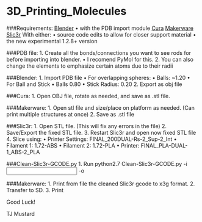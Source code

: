 # 3D_Printing_Molecules

###Requirements:
    [Blender](https://www.blender.org/)
        • with the PDB import module
    [Cura](https://software.ultimaker.com/)
    [Makerware](http://www.makerbot.com/desktop#download)
    [Slic3r](http://slic3r.org/)
        With either:
            • source code edits to allow for closer support material
            • the new experimental 1.2.8+ version

###PDB file:
    1. Create all the bonds/connections you want to see rods for before importing into blender.
        • I recomend PyMol for this.
    2. You can also change the elements to emphasize certain atoms due to their radii

###Blender:
    1. Import PDB file
        • For overlapping spheres:
            • Balls: ~1.20
        • For Ball and Stick
            • Balls 0.80
            • Stick Radius: 0.20
    2. Export as obj file

###Cura:
    1. Open OBJ file, rotate as needed, and save as .stl file.

###Makerware:
    1. Open stl file and size/place on platform as needed. (Can print multiple structures at once)
    2. Save as .stl file

###Slic3r:
    1. Open STL file. (This will fix any errors in the file)
    2. Save/Export the fixed STL file.
    3. Restart Slic3r and open now fixed STL file
    4. Slice using:
        • Printer Settings: FINAL_200DUAL-Rs-2_Sup-2_Int
        • Filament 1: 1.72-ABS
        • Filament 2: 1.72-PLA
        • Printer: FINAL_PLA-DUAL-1_ABS-2_PLA

###Clean-Slic3r-GCODE.py
    1. Run python2.7 Clean-Slic3r-GCODE.py -i <input gcode file> -o <output cleaned gcode file>

###Makerware:
    1. Print from file the cleaned Slic3r gcode to x3g format.
    2. Transfer to SD.
    3. Print

Good Luck!

TJ Mustard
